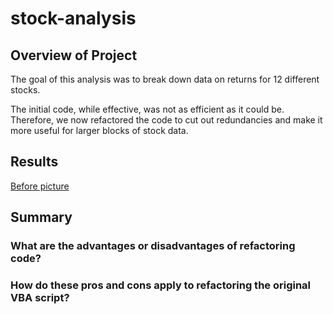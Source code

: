 # stock-analysis

## Overview of Project

The goal of this analysis was to break down data on returns for 12 different stocks.

The initial code, while effective, was not as efficient as it could be. Therefore, we now refactored the code to cut out redundancies and make it more useful for larger blocks of stock data.

## Results

[Before picture](Resources/Original_Code_Runtime_ScreenShot)


## Summary
### What are the advantages or disadvantages of refactoring code?



### How do these pros and cons apply to refactoring the original VBA script?
